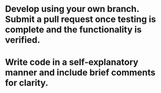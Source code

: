 # Develop using your own branch. Submit a pull request once testing is complete and the functionality is verified.

# Write code in a self-explanatory manner and include brief comments for clarity.

